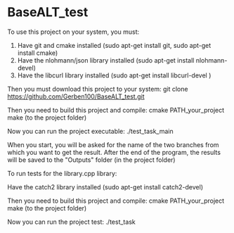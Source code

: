 # BaseALT_test
To use this project on your system, you must:
1) Have git and cmake installed (sudo apt-get install git, sudo apt-get install cmake)
2) Have the nlohmann/json library installed (sudo apt-get install nlohmann-devel)
3) Have the libcurl library installed (sudo apt-get install libcurl-devel
)
   
Then you must download this project to your system:
git clone https://github.com/Gerben100/BaseALT_test.git

Then you need to build this project and compile:
cmake PATH_your_project
make (to the project folder)

Now you can run the project executable:
./test_task_main

When you start, you will be asked for the name of the two branches from which you want to get the result.
After the end of the program, the results will be saved to the "Outputs" folder (in the project folder)

To run tests for the library.cpp library:

Have the catch2 library installed (sudo apt-get install catch2-devel)

Then you need to build this project and compile:
cmake PATH_your_project
make (to the project folder)

Now you can run the project test:
./test_task
